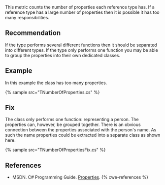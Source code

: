 This metric counts the number of properties each reference type has. If a reference type has a large number of properties then it is possible it has too many responsibilities.


## Recommendation
If the type performs several different functions then it should be separated into different types. If the type only performs one function you may be able to group the properties into their own dedicated classes.


## Example
In this example the class has too many properties.

{% sample src="TNumberOfProperties.cs" %}

## Fix
The class only performs one function: representing a person. The properties can, however, be grouped together. There is an obvious connection between the properties associated with the person's name. As such the name properties could be extracted into a separate class as shown here.

{% sample src="TNumberOfPropertiesFix.cs" %}

## References
* MSDN. C\# Programming Guide. [Properties](http://msdn.microsoft.com/en-us/library/x9fsa0sw(v=vs.80).aspx).
{% cwe-references %}
